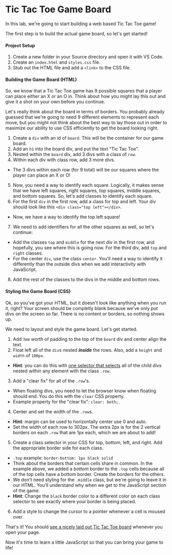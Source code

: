 # Tic Tac Toe Game Board

In this lab, we're going to start building a web based Tic Tac Toe game!

The first step is to build the actual game board, so let's get started!

#### Project Setup

1. Create a new folder in your Source directory and open it with VS Code.
2. Create an `index.html` and `styles.css` file.
3. Stub out the HTML file and add a `<link>` to the CSS file.

#### Building the Game Board (HTML)

So, we know that a Tic Tac Toe game has 9 possible squares that a player can place either an X or an O in. Think about how you might lay this out and give it a shot on your own before you continue.

Let's really think about the board in terms of borders. You probably already guessed that we're going to need 9 different elements to represent each move, but you might not think about the best way to lay those out in order to maximize our ability to use CSS efficiently to get the board looking right.

1. Create a `div` with an id of `board`. This will be the container for our game board.
2. Add an `h1` into the board div, and put the text "Tic Tac Toe".
3. Nested within the `board` div, add 3 divs with a class of `row`.
4. Within each div with class row, add 3 more divs.
- The 3 divs within each row (for 9 total) will be our squares where the player can place an X or O!
5. Now, you need a way to identify each square. Logically, it makes sense that we have left squares, right squares, top squares, middle squares, and bottom squares. So, let's add classes to identify each square.
6. For the first `div` in the first row, add a class for top and left. Your div should look like this `<div class="top left"></div>`.
- Now, we have a way to identify the top left square!
7. We need to add identifiers for all the other squares as well, so let's continue:
- Add the classes `top` and `middle` for the next div in the first row, and hopefully, you see where this is going now. For the third div, add `top` and `right` classes.
- For the center `div`, use the class `center`. You'll need a way to identify it differently than the outside divs when we add interactivity with JavaScript.
8. Add the rest of the classes to the divs in the middle and bottom rows.

#### Styling the Game Board (CSS)

Ok, so you've got your HTML, but it doesn't look like anything when you run it, right? Your screen should be completly blank because we've only put divs on the screen so far. There is no content or borders, so nothing shows up.

We need to layout and style the game board. Let's get started.

1. Add `3em` worth of padding to the top of the `board` div and center align the text.
2. Float left all of the `div`s nested ***inside*** the rows. Also, add a `height` and `width` of `100px`.
- **Hint**: you can do this with [one selector that selects](https://developer.mozilla.org/en-US/docs/Web/CSS/Child_combinator) all of the child divs nested within any element with the class `.row`.
3. Add a "clear fix" for all of the `.row`'s.
- When floating divs, you need to let the browser know when floating should end. You do this with the `clear` CSS property.
- Example property for the "clear fix": `clear: both;`.
4. Center and set the width of the `.row`s.
- **Hint**: margin can be used to horizontally center use 0 and auto.
- Set the width of each row to 302px. The extra 2px is for the 2 vertical borders on each `.row` that are 1px each, which we are about to add!
5. Create a class selector in your CSS for top, bottom, left, and right. Add the appropriate border side for each class.
- `.top` example: `border-bottom: 1px black solid`
- Think about the borders that certain cells share in common. In the example above, we added a *bottom* border to the `.top` cells because all of the top cells have a bottom border. Create the borders for the others.
- We don't need styling for the `.middle` class, but we're going to leave it in our HTML. You'll understand why when we get to the JavaScript section of the game.
- **Hint**: Change the `black` border color to a different color on each class selector to see exactly where your border is being placed.
6. Add a style to change the cursor to a pointer whenever a cell is moused over.

That's it! You should [see a nicely laid out Tic Tac Toe board](https://gravity-store.covalence.io/files/201938-7635874888504610-resource.jpg) whenever you open your page.

Now it's time to learn a little JavaScript so that you can bring your game to life!